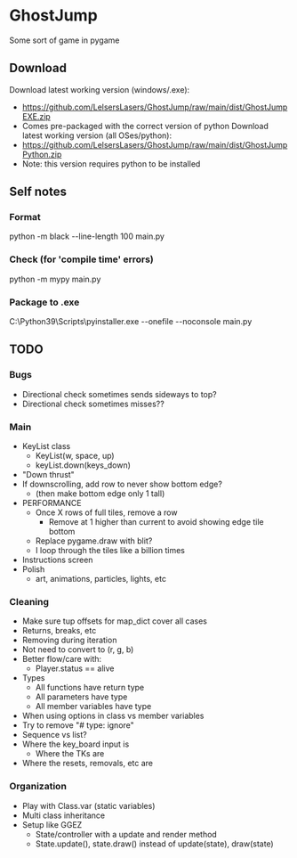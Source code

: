 # GhostJump

Some sort of game in pygame


## Download

Download latest working version (windows/.exe):
- https://github.com/LelsersLasers/GhostJump/raw/main/dist/GhostJumpEXE.zip
- Comes pre-packaged with the correct version of python
Download latest working version (all OSes/python):
- https://github.com/LelsersLasers/GhostJump/raw/main/dist/GhostJumpPython.zip
- Note: this version requires python to be installed

## Self notes

### Format

python -m black --line-length 100 main.py

### Check (for 'compile time' errors)

python -m mypy main.py

### Package to .exe

C:\Python39\Scripts\pyinstaller.exe --onefile --noconsole main.py

## TODO

### Bugs

- Directional check sometimes sends sideways to top?
- Directional check sometimes misses??

### Main

- KeyList class
    - KeyList(w, space, up)
    - keyList.down(keys_down)
- "Down thrust"
- If downscrolling, add row to never show bottom edge?
    - (then make bottom edge only 1 tall)
- PERFORMANCE
    - Once X rows of full tiles, remove a row
        - Remove at 1 higher than current to avoid showing edge tile bottom
    - Replace pygame.draw with blit?
    - I loop through the tiles like a billion times
- Instructions screen
- Polish
    - art, animations, particles, lights, etc

### Cleaning

- Make sure tup offsets for map_dict cover all cases
- Returns, breaks, etc
- Removing during iteration
- Not need to convert to (r, g, b)
- Better flow/care with:
    - Player.status == alive
- Types
    - All functions have return type
    - All parameters have type
    - All member variables have type
- When using options in class vs member variables
- Try to remove "# type: ignore"
- Sequence vs list?
- Where the key_board input is
    - Where the TKs are
- Where the resets, removals, etc are


### Organization

- Play with Class.var (static variables)
- Multi class inheritance
- Setup like GGEZ
    - State/controller with a update and render method
    - State.update(), state.draw() instead of update(state), draw(state)